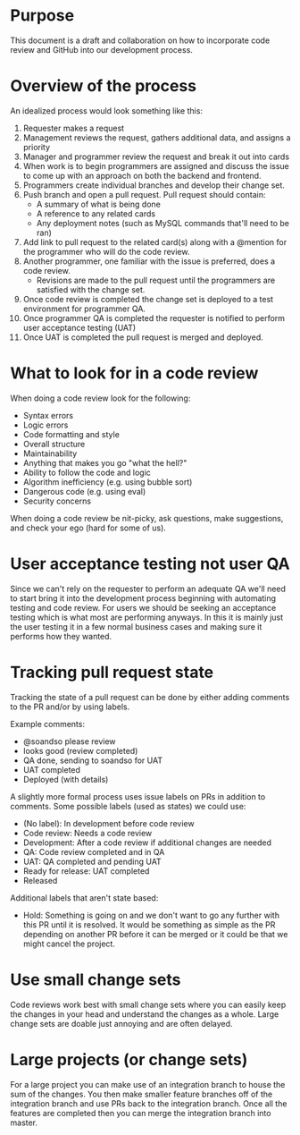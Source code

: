 # Purpose
This document is a draft and collaboration on how to incorporate code review and GitHub into our development process.

# Overview of the process
An idealized process would look something like this:

1. Requester makes a request
2. Management reviews the request, gathers additional data, and assigns a priority
3. Manager and programmer review the request and break it out into cards
4. When work is to begin programmers are assigned and discuss the issue to come up with an approach on both the backend and frontend.
5. Programmers create individual branches and develop their change set.
6. Push branch and open a pull request.  Pull request should contain:
    * A summary of what is being done
    * A reference to any related cards
    * Any deployment notes (such as MySQL commands that'll need to be ran)
7. Add link to pull request to the related card(s) along with a @mention for the programmer who will do the code review.
8. Another programmer, one familiar with the issue is preferred, does a code review.
    * Revisions are made to the pull request until the programmers are satisfied with the change set.
9. Once code review is completed the change set is deployed to a test environment for programmer QA.
10. Once programmer QA is completed the requester is notified to perform user acceptance testing (UAT)
11. Once UAT is completed the pull request is merged and deployed.

# What to look for in a code review
When doing a code review look for the following:
* Syntax errors
* Logic errors
* Code formatting and style
* Overall structure
* Maintainability
* Anything that makes you go "what the hell?"
* Ability to follow the code and logic
* Algorithm inefficiency (e.g. using bubble sort)
* Dangerous code (e.g. using eval)
* Security concerns

When doing a code review be nit-picky, ask questions, make suggestions, and check your ego (hard for some of us).

# User acceptance testing not user QA
Since we can't rely on the requester to perform an adequate QA we'll need to start bring it into the development process beginning with automating testing and code review.  For users we should be seeking an acceptance testing which is what most are performing anyways.  In this it is mainly just the user testing it in a few normal business cases and making sure it performs how they wanted.

# Tracking pull request state
Tracking the state of a pull request can be done by either adding comments to the PR and/or by using labels.

Example comments:
* @soandso please review
* looks good (review completed)
* QA done, sending to soandso for UAT
* UAT completed
* Deployed (with details)

A slightly more formal process uses issue labels on PRs in addition to comments.  Some possible labels (used as states) we could use:
* (No label): In development before code review
* Code review: Needs a code review
* Development: After a code review if additional changes are needed
* QA: Code review completed and in QA
* UAT: QA completed and pending UAT
* Ready for release: UAT completed
* Released

Additional labels that aren't state based:
* Hold: Something is going on and we don't want to go any further with this PR until it is resolved.  It would be something as simple as the PR depending on another PR before it can be merged or it could be that we might cancel the project.

# Use small change sets
Code reviews work best with small change sets where you can easily keep the changes in your head and understand the changes as a whole.  Large change sets are doable just annoying and are often delayed.

# Large projects (or change sets)
For a large project you can make use of an integration branch to house the sum of the changes.  You then make smaller feature branches off of the integration branch and use PRs back to the integration branch.  Once all the features are completed then you can merge the integration branch into master.
